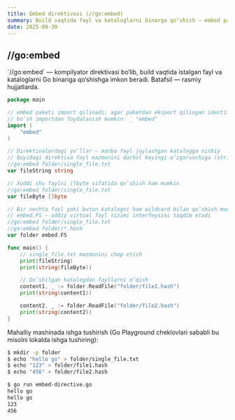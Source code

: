 ```yaml
---
title: Embed direktivasi (//go:embed)
summary: Build vaqtida fayl va kataloglarni binarga qo‘shish — embed paketi bilan.
date: 2025-09-30
---
```


## //go:embed

<div class="my-md-content">
`//go:embed` — kompilyator direktivasi bo‘lib, build vaqtida istalgan fayl va kataloglarni Go binariga qo‘shishga imkon beradi. Batafsil — rasmiy hujjatlarda.

```go
package main

// embed paketi import qilinadi; agar paketdan eksport qilingan identifikatorlar ishlatilmasa,
// bo‘sh importdan foydalanish mumkin: _ "embed"
import (
    "embed"
)

// Direktivalardagi yo‘llar — manba fayl joylashgan katalogga nisbiy
// Quyidagi direktiva fayl mazmunini darhol keyingi o‘zgaruvchiga (string) qo‘shadi
//go:embed folder/single_file.txt
var fileString string

// Xuddi shu faylni []byte sifatida qo‘shish ham mumkin
//go:embed folder/single_file.txt
var fileByte []byte

// Bir nechta fayl yoki butun katalogni ham wildcard bilan qo‘shish mumkin
// embed.FS — oddiy virtual fayl tizimi interfeysini taqdim etadi
//go:embed folder/single_file.txt
//go:embed folder/*.hash
var folder embed.FS

func main() {
    // single_file.txt mazmunini chop etish
    print(fileString)
    print(string(fileByte))

    // Qo‘shilgan katalogdan fayllarni o‘qish
    content1, _ := folder.ReadFile("folder/file1.hash")
    print(string(content1))

    content2, _ := folder.ReadFile("folder/file2.hash")
    print(string(content2))
}
```

Mahalliy mashinada ishga tushirish (Go Playground cheklovlari sababli bu misolni lokalda ishga tushiring):
```bash
$ mkdir -p folder
$ echo "hello go" > folder/single_file.txt
$ echo "123" > folder/file1.hash
$ echo "456" > folder/file2.hash

$ go run embed-directive.go
hello go
hello go
123
456
```
</div>

